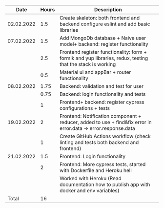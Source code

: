 |Date| Hours | Description|
|---|----|----------|
|02.02.2022|1.5|Create skeleton: both frontend and backend configure eslint and add basic libraries|
|07.02.2022|1.5|Add MongoDb database + Naive user model+ backend: register functionality|
||2.5|Frontend register functionality: form + formik and yup libraries, redux, testing that the stack is working|
||0.5|Material ui and appBar + router functionality|
|08.02.2022|1.75|Backend: validation and test for user|
||0.75|Backend: login functionality and tests|
||1|Frontend+ backend: register cypress configurations + tests|
|19.02.2022|2|Frontend: Notification component + reducer, added to use + find&fix error in error.data -> error.response.data|
||1|Create GitHub Actions workflow (check linting and tests both backend and frontend)|
|21.02.2022|1.5|Frontend: Login functionality|
||2|Frontend: More cypress tests, started with Dockerfile and Heroku hell|
|||Worked with Heroku (Read documentation how to publish app with docker and env variables)|
|Total |16||
